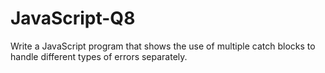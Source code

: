 # JavaScript-Q8
Write a JavaScript program that shows the use of multiple catch blocks to handle different types of errors separately.
